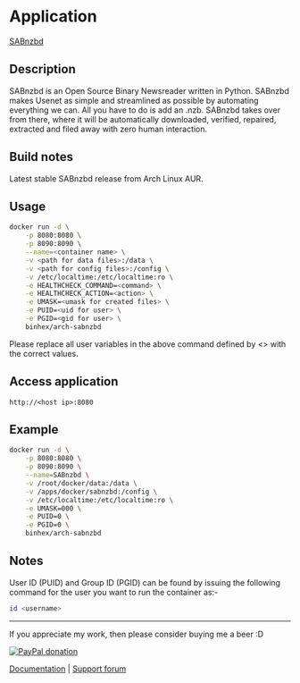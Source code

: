 # Application

[SABnzbd](http://sabnzbd.org/)

## Description

SABnzbd is an Open Source Binary Newsreader written in Python. SABnzbd makes
Usenet as simple and streamlined as possible by automating everything we can.
All you have to do is add an .nzb. SABnzbd takes over from there, where it will
be automatically downloaded, verified, repaired, extracted and filed away with
zero human interaction.

## Build notes

Latest stable SABnzbd release from Arch Linux AUR.

## Usage

```bash
docker run -d \
    -p 8080:8080 \
    -p 8090:8090 \
    --name=<container name> \
    -v <path for data files>:/data \
    -v <path for config files>:/config \
    -v /etc/localtime:/etc/localtime:ro \
    -e HEALTHCHECK_COMMAND=<command> \
    -e HEALTHCHECK_ACTION=<action> \
    -e UMASK=<umask for created files> \
    -e PUID=<uid for user> \
    -e PGID=<gid for user> \
    binhex/arch-sabnzbd
```

Please replace all user variables in the above command defined by <> with the
correct values.

## Access application

`http://<host ip>:8080`

## Example

```bash
docker run -d \
    -p 8080:8080 \
    -p 8090:8090 \
    --name=SABnzbd \
    -v /root/docker/data:/data \
    -v /apps/docker/sabnzbd:/config \
    -v /etc/localtime:/etc/localtime:ro \
    -e UMASK=000 \
    -e PUID=0 \
    -e PGID=0 \
    binhex/arch-sabnzbd
```

## Notes

User ID (PUID) and Group ID (PGID) can be found by issuing the following command
for the user you want to run the container as:-

```bash
id <username>
```

___
If you appreciate my work, then please consider buying me a beer  :D

[![PayPal donation](https://www.paypal.com/en_US/i/btn/btn_donate_SM.gif)](https://www.paypal.com/cgi-bin/webscr?cmd=_s-xclick&hosted_button_id=MM5E27UX6AUU4)

[Documentation](https://github.com/binhex/documentation) | [Support forum](http://forums.unraid.net/index.php?topic=45821.0)
